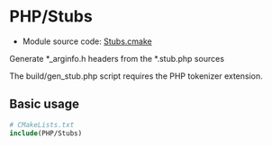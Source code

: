 <!-- This is auto-generated file. -->
# PHP/Stubs

* Module source code: [Stubs.cmake](https://github.com/petk/php-build-system/blob/master/cmake/cmake/modules/PHP/Stubs.cmake)

Generate *_arginfo.h headers from the *.stub.php sources

The build/gen_stub.php script requires the PHP tokenizer extension.

## Basic usage

```cmake
# CMakeLists.txt
include(PHP/Stubs)
```
